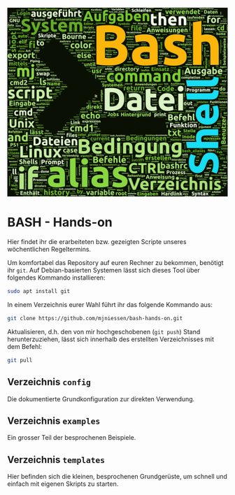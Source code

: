 ![BASH Hands-on](wordcloud.png)

# BASH - Hands-on

Hier findet ihr die erarbeiteten bzw. gezeigten Scripte unseres wöchentlichen Regeltermins.

Um komfortabel das Repository auf euren Rechner zu bekommen, benötigt ihr `git`.
Auf Debian-basierten Systemen lässt sich dieses Tool über folgendes Kommando installieren:

```bash
sudo apt install git
```


In einem Verzeichnis eurer Wahl führt ihr das folgende Kommando aus:

```bash
git clone https://github.com/mjniessen/bash-hands-on.git
```


Aktualisieren, d.h. den von mir hochgeschobenen (`git push`) Stand
herunterzuziehen, lässt sich innerhalb des erstellten Verzeichnisses mit dem
Befehl:

```bash
git pull
```

## Verzeichnis `config`

Die dokumentierte Grundkonfiguration zur direkten Verwendung.

## Verzeichnis `examples`

Ein grosser Teil der besprochenen Beispiele.

## Verzeichnis `templates`

Hier befinden sich die kleinen, besprochenen Grundgerüste, um schnell und
einfach mit eigenen Skripts zu starten.

